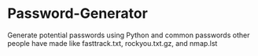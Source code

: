 # Password-Generator
Generate potential passwords using Python and common passwords other people have made like fasttrack.txt, rockyou.txt.gz, and nmap.lst
